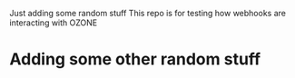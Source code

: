 Just adding some random stuff 
This repo is for testing how webhooks are interacting with OZONE

Adding some other random stuff
=========

